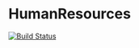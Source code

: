 # HumanResources

[![Build Status](https://travis-ci.org/Brest-Java-Course-2019/Hanna-Shuvayeva.svg?branch=master)](https://travis-ci.org/Brest-Java-Course-2019/Hanna-Shuvayeva)




